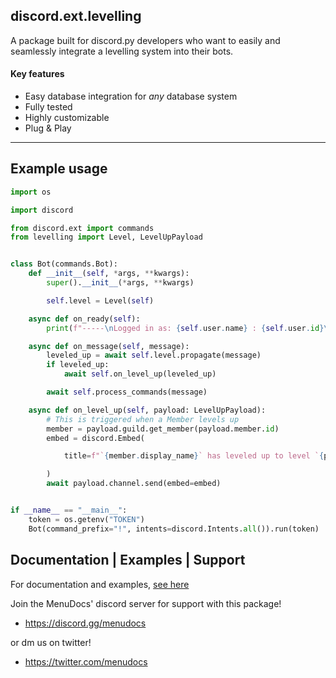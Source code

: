 discord.ext.levelling
---

A package built for discord.py developers who want to
easily and seamlessly integrate a levelling system into
their bots.

#### Key features
 - Easy database integration for *any* database system
 - Fully tested
 - Highly customizable 
 - Plug & Play

---

## Example usage

```python
import os

import discord

from discord.ext import commands
from levelling import Level, LevelUpPayload


class Bot(commands.Bot):
    def __init__(self, *args, **kwargs):
        super().__init__(*args, **kwargs)

        self.level = Level(self)

    async def on_ready(self):
        print(f"-----\nLogged in as: {self.user.name} : {self.user.id}\n-----")

    async def on_message(self, message):
        leveled_up = await self.level.propagate(message)
        if leveled_up:
            await self.on_level_up(leveled_up)

        await self.process_commands(message)

    async def on_level_up(self, payload: LevelUpPayload):
        # This is triggered when a Member levels up
        member = payload.guild.get_member(payload.member.id)
        embed = discord.Embed(

            title=f"`{member.display_name}` has leveled up to level `{payload.level}`!"

        )
        await payload.channel.send(embed=embed)


if __name__ == "__main__":
    token = os.getenv("TOKEN")
    Bot(command_prefix="!", intents=discord.Intents.all()).run(token)
```

## Documentation | Examples | Support

For documentation and examples, [see here](https://discord-ext-levelling.readthedocs.io/en/latest/)

Join the MenuDocs' discord server for support with this package!
- https://discord.gg/menudocs

or dm us on twitter!
- https://twitter.com/menudocs
